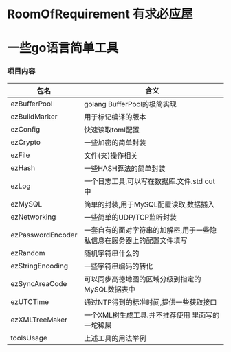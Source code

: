 # RoomOfRequirement 有求必应屋
# 一些go语言简单工具
### 项目内容
|包名|含义|
|---|---|
|ezBufferPool|golang BufferPool的极简实现|
|ezBuildMarker|用于标记编译的版本|
|ezConfig|快速读取toml配置|
|ezCrypto|一些加密的简单封装|
|ezFile|文件(夹)操作相关|
|ezHash|一些HASH算法的简单封装|
|ezLog|一个日志工具,可以写在数据库.文件.std out中|
|ezMySQL|简单的封装,用于MySQL配置读取,数据插入|
|ezNetworking|一些简单的UDP/TCP监听封装|
|ezPasswordEncoder|一套自有的面对字符串的加解密,用于一些隐私信息在服务器上的配置文件填写|
|ezRandom|随机字符串什么的|
|ezStringEncoding|一些字符串编码的转化|
|ezSyncAreaCode|可以同步高德地图的区域分级到指定的MySQL数据表中|
|ezUTCTime|通过NTP得到的标准时间,提供一些获取接口|
|ezXMLTreeMaker|一个XML树生成工具.并不推荐使用 里面写的一坨稀屎|
|toolsUsage|上述工具的用法举例|
